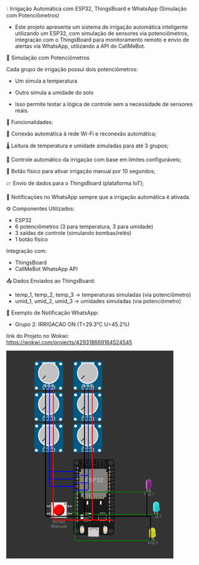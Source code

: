 💧 Irrigação Automática com ESP32, ThingsBoard e WhatsApp (Simulação com Potenciômetros)

- Este projeto apresenta um sistema de irrigação automática inteligente utilizando um ESP32, com simulação de sensores via potenciômetros, integração com o ThingsBoard para monitoramento remoto e envio de alertas via WhatsApp, utilizando a API do CallMeBot.

🧪 Simulação com Potenciômetros

Cada grupo de irrigação possui dois potenciômetros:

- Um simula a temperatura

- Outro simula a umidade do solo

- Isso permite testar a lógica de controle sem a necessidade de sensores reais.

🔧 Funcionalidades:

📶 Conexão automática à rede Wi-Fi e reconexão automática;

🌡️ Leitura de temperatura e umidade simuladas para até 3 grupos;

🤖 Controle automático da irrigação com base em limites configuráveis;

🔘 Botão físico para ativar irrigação manual por 10 segundos;

📈 Envio de dados para o ThingsBoard (plataforma IoT);

📲 Notificações no WhatsApp sempre que a irrigação automática é ativada.

⚙️ Componentes Utilizados:

- ESP32
- 6 potenciômetros (3 para temperatura, 3 para umidade)
- 3 saídas de controle (simulando bombas/relés)
- 1 botão físico

Integração com:

- ThingsBoard
- CallMeBot WhatsApp API

📤 Dados Enviados ao ThingsBoard:

- temp_1, temp_2, temp_3 → temperaturas simuladas (via potenciômetro)
- umid_1, umid_2, umid_3 → umidades simuladas (via potenciômetro)

🚨 Exemplo de Notificação WhatsApp:

- Grupo 2: IRRIGACAO ON (T=29.3°C U=45.2%)

link do Projeto no Wokwi: https://wokwi.com/projects/429318669164524545

![plot](./Imagem/ESP32.png)
